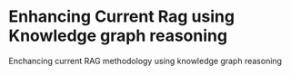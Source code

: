 # Enhancing Current Rag using Knowledge graph reasoning
Enchancing current RAG methodology using knowledge graph reasoning
